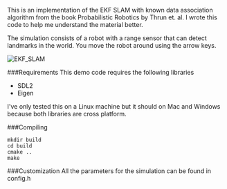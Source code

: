 This is an implementation of the EKF SLAM with known data association algorithm from the book Probabilistic Robotics by Thrun et. al. I wrote this code to help me understand the material better.

The simulation consists of a robot with a range sensor that can detect landmarks in the world. You move the robot around using the arrow keys.

![EKF_SLAM](![ekf_slam](https://cloud.githubusercontent.com/assets/1471705/23823871/a291bbde-06bf-11e7-8d3b-7cf49543fc94.png))

###Requirements
This demo code requires the following libraries
- SDL2
- Eigen

I've only tested this on a Linux machine but it should on Mac and Windows because both libraries are cross platform.

###Compiling
```
mkdir build
cd build
cmake ..
make
```
###Customization
All the parameters for the simulation can be found in config.h
